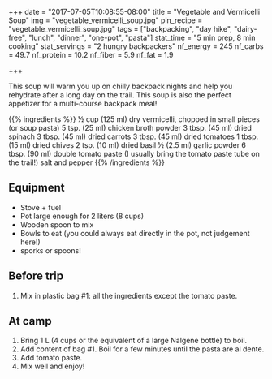 +++
date = "2017-07-05T10:08:55-08:00"
title = "Vegetable and Vermicelli Soup"
img = "vegetable_vermicelli_soup.jpg"
pin_recipe = "vegetable_vermicelli_soup.jpg"
tags = ["backpacking", "day hike", "dairy-free", "lunch", "dinner", "one-pot", "pasta"]
stat_time = "5 min prep, 8 min cooking"
stat_servings = "2 hungry backpackers"
nf_energy = 245
nf_carbs = 49.7
nf_protein = 10.2
nf_fiber = 5.9
nf_fat = 1.9

+++

This soup will warm you up on chilly backpack nights and help you rehydrate after a long day on the trail. This soup is also the perfect appetizer for a multi-course backpack meal!

{{% ingredients %}}
½ cup (125 ml) dry vermicelli, chopped in small pieces (or soup pasta)
5 tsp. (25 ml) chicken broth powder
3 tbsp. (45 ml) dried spinach
3 tbsp. (45 ml) dried carrots
3 tbsp. (45 ml) dried tomatoes
1 tbsp. (15 ml) dried chives
2 tsp. (10 ml) dried basil
½ (2.5 ml) garlic powder
6 tbsp. (90 ml) double tomato paste (I usually bring the tomato paste tube on the trail!)
salt and pepper
{{% /ingredients %}}

## Equipment

- Stove + fuel
- Pot large enough for 2 liters (8 cups)
- Wooden spoon to mix
- Bowls to eat (you could always eat directly in the pot, not judgement here!)
- sporks or spoons!

## Before trip

1. Mix in plastic bag #1: all the ingredients except the tomato paste.
 
## At camp

1. Bring 1 L (4 cups or the equivalent of a large Nalgene bottle) to boil.
1. Add content of bag #1. Boil for a few minutes until the pasta are al dente.
1. Add tomato paste.
1. Mix well and enjoy!

